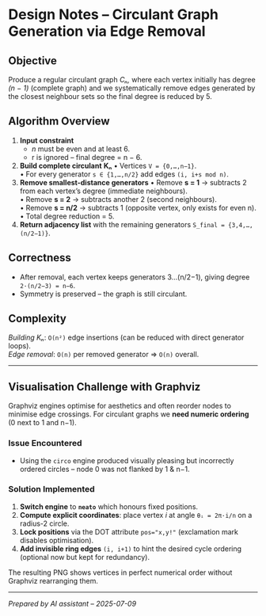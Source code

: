 # Design Notes – Circulant Graph Generation via Edge Removal

## Objective
Produce a regular circulant graph *Cₙ,* where each vertex initially has degree *(n − 1)* (complete graph) and we systematically remove edges generated by the closest neighbour sets so the final degree is reduced by 5.

## Algorithm Overview
1. **Input constraint**  
   * *n* must be even and at least 6.
   *  r is ignored – final degree = n − 6.
2. **Build complete circulant** **Kₙ**
   • Vertices `V = {0,…,n−1}`.  
   • For every generator `s ∈ {1,…,n/2}` add edges `(i, i+s mod n)`.
3. **Remove smallest-distance generators**
   • Remove **s = 1** → subtracts 2 from each vertex’s degree (immediate neighbours).  
   • Remove **s = 2** → subtracts another 2 (second neighbours).  
   • Remove **s = n/2** → subtracts 1 (opposite vertex, only exists for even n).  
   • Total degree reduction = 5.
4. **Return adjacency list** with the remaining generators `S_final = {3,4,…,(n/2−1)}`.

## Correctness
* After removal, each vertex keeps generators 3…(n/2−1), giving degree `2·(n/2−3) = n−6`.
* Symmetry is preserved – the graph is still circulant.

## Complexity
*Building Kₙ*: `O(n²)` edge insertions (can be reduced with direct generator loops).  
*Edge removal*: `O(n)` per removed generator ⇒ `O(n)` overall.

---

## Visualisation Challenge with Graphviz
Graphviz engines optimise for aesthetics and often reorder nodes to minimise edge crossings.  For circulant graphs we **need numeric ordering** (0 next to 1 and n−1).

### Issue Encountered
* Using the `circo` engine produced visually pleasing but incorrectly ordered circles – node 0 was not flanked by 1 & n−1.

### Solution Implemented
1. **Switch engine** to **`neato`** which honours fixed positions.
2. **Compute explicit coordinates**: place vertex *i* at angle `θᵢ = 2π·i/n` on a radius-2 circle.
3. **Lock positions** via the DOT attribute `pos="x,y!"` (exclamation mark disables optimisation).
4. **Add invisible ring edges** `(i, i+1)` to hint the desired cycle ordering (optional now but kept for redundancy).

The resulting PNG shows vertices in perfect numerical order without Graphviz rearranging them.

---

*Prepared by AI assistant – 2025-07-09* 